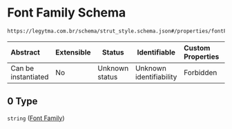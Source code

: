 # Font Family Schema

```txt
https://legytma.com.br/schema/strut_style.schema.json#/properties/fontFamilyFallback/items/0
```




| Abstract            | Extensible | Status         | Identifiable            | Custom Properties | Additional Properties | Access Restrictions | Defined In                                                                            |
| :------------------ | ---------- | -------------- | ----------------------- | :---------------- | --------------------- | ------------------- | ------------------------------------------------------------------------------------- |
| Can be instantiated | No         | Unknown status | Unknown identifiability | Forbidden         | Allowed               | none                | [strut_style.schema.json\*](../schema/strut_style.schema.json) |

## 0 Type

`string` ([Font Family](strut_style-definitions-font-family.md))
